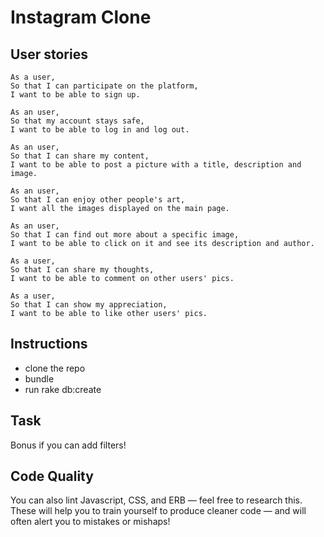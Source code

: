 Instagram Clone
===================

## User stories

```
As a user,
So that I can participate on the platform,
I want to be able to sign up.
```
```
As an user,
So that my account stays safe,
I want to be able to log in and log out.
```
```
As an user,
So that I can share my content,
I want to be able to post a picture with a title, description and image.
```
```
As an user,
So that I can enjoy other people's art,
I want all the images displayed on the main page.
```
```
As an user,
So that I can find out more about a specific image,
I want to be able to click on it and see its description and author.
```
```
As a user, 
So that I can share my thoughts,
I want to be able to comment on other users' pics.
```
```
As a user, 
So that I can show my appreciation,
I want to be able to like other users' pics.
```

## Instructions

* clone the repo 
* bundle
* run rake db:create 

## Task

Bonus if you can add filters!

## Code Quality

You can also lint Javascript, CSS, and ERB — feel free to research this. These
will help you to train yourself to produce cleaner code — and will often alert
you to mistakes or mishaps!
